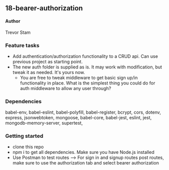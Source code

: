## 18-bearer-authorization

#### Author
Trevor Stam

### Feature tasks
- Add authentication/authorization functionality to a CRUD api. Can use previous project as starting point.
- The new auth folder is supplied as is. It may work with modification, but tweak it as needed. It's yours now.
  - You are free to tweak middleware to get basic sign up/in functionality in place. What is the simplest thing you could do for auth middleware to allow any user through?

### Dependencies
babel-env,
babel-eslint,
babel-polyfill,
babel-register,
bcrypt,
cors,
dotenv,
express,
jsonwebtoken,
mongoose,
babel-core,
babel-jest,
eslint,
jest,
mongodb-memory-server,
supertest,

### Getting started
- clone this repo
- npm i to get all dependencies. Make sure you have Node.js installed
- Use Postman to test routes --> For sign in and signup routes post routes, make sure to use the authorization tab and select bearer authorization
